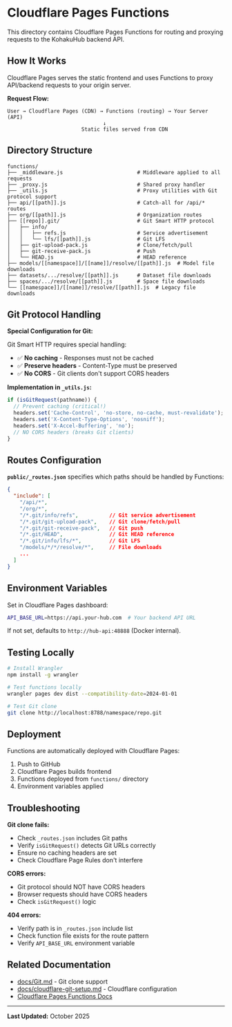 # Cloudflare Pages Functions

This directory contains Cloudflare Pages Functions for routing and proxying requests to the KohakuHub backend API.

## How It Works

Cloudflare Pages serves the static frontend and uses Functions to proxy API/backend requests to your origin server.

**Request Flow:**
```
User → Cloudflare Pages (CDN) → Functions (routing) → Your Server (API)
                               ↓
                        Static files served from CDN
```

## Directory Structure

```
functions/
├── _middleware.js                        # Middleware applied to all requests
├── _proxy.js                             # Shared proxy handler
├── _utils.js                             # Proxy utilities with Git protocol support
├── api/[[path]].js                       # Catch-all for /api/* routes
├── org/[[path]].js                       # Organization routes
├── [[repo]].git/                         # Git Smart HTTP protocol
│   ├── info/
│   │   ├── refs.js                       # Service advertisement
│   │   └── lfs/[[path]].js               # Git LFS
│   ├── git-upload-pack.js                # Clone/fetch/pull
│   ├── git-receive-pack.js               # Push
│   └── HEAD.js                           # HEAD reference
├── models/[[namespace]]/[[name]]/resolve/[[path]].js  # Model file downloads
├── datasets/.../resolve/[[path]].js      # Dataset file downloads
├── spaces/.../resolve/[[path]].js        # Space file downloads
└── [[namespace]]/[[name]]/resolve/[[path]].js  # Legacy file downloads
```

## Git Protocol Handling

**Special Configuration for Git:**

Git Smart HTTP requires special handling:
- ✅ **No caching** - Responses must not be cached
- ✅ **Preserve headers** - Content-Type must be preserved
- ✅ **No CORS** - Git clients don't support CORS headers

**Implementation in `_utils.js`:**
```javascript
if (isGitRequest(pathname)) {
  // Prevent caching (critical!)
  headers.set('Cache-Control', 'no-store, no-cache, must-revalidate');
  headers.set('X-Content-Type-Options', 'nosniff');
  headers.set('X-Accel-Buffering', 'no');
  // NO CORS headers (breaks Git clients)
}
```

## Routes Configuration

**`public/_routes.json`** specifies which paths should be handled by Functions:

```json
{
  "include": [
    "/api/*",
    "/org/*",
    "/*.git/info/refs",          // Git service advertisement
    "/*.git/git-upload-pack",    // Git clone/fetch/pull
    "/*.git/git-receive-pack",   // Git push
    "/*.git/HEAD",               // Git HEAD reference
    "/*.git/info/lfs/*",         // Git LFS
    "/models/*/*/resolve/*",     // File downloads
    ...
  ]
}
```

## Environment Variables

Set in Cloudflare Pages dashboard:

```bash
API_BASE_URL=https://api.your-hub.com  # Your backend API URL
```

If not set, defaults to `http://hub-api:48888` (Docker internal).

## Testing Locally

```bash
# Install Wrangler
npm install -g wrangler

# Test functions locally
wrangler pages dev dist --compatibility-date=2024-01-01

# Test Git clone
git clone http://localhost:8788/namespace/repo.git
```

## Deployment

Functions are automatically deployed with Cloudflare Pages:

1. Push to GitHub
2. Cloudflare Pages builds frontend
3. Functions deployed from `functions/` directory
4. Environment variables applied

## Troubleshooting

**Git clone fails:**
- Check `_routes.json` includes Git paths
- Verify `isGitRequest()` detects Git URLs correctly
- Ensure no caching headers are set
- Check Cloudflare Page Rules don't interfere

**CORS errors:**
- Git protocol should NOT have CORS headers
- Browser requests should have CORS headers
- Check `isGitRequest()` logic

**404 errors:**
- Verify path is in `_routes.json` include list
- Check function file exists for the route pattern
- Verify `API_BASE_URL` environment variable

## Related Documentation

- [docs/Git.md](../docs/Git.md) - Git clone support
- [docs/cloudflare-git-setup.md](../docs/cloudflare-git-setup.md) - Cloudflare configuration
- [Cloudflare Pages Functions Docs](https://developers.cloudflare.com/pages/functions/)

---

**Last Updated:** October 2025
